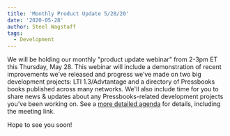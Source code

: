 ```yaml
---
title: 'Monthly Product Update 5/28/20'
date: '2020-05-28'
author: Steel Wagstaff
tags:
  - Development
---
```


We will be holding our monthly "product update webinar" from 2-3pm ET this Thursday,
May 28. This webinar will include a demonstration of recent improvements we’ve released
and progress we’ve made on two big development projects: LTI 1.3/Advtantage and a
directory of Pressbooks books published across many networks. We'll also include time for
you to share news & updates about any Pressbooks-related development projects you’ve been
working on. See a
[more detailed agenda](https://docs.google.com/document/d/1BcvX0V-iDi6fJO_W8pHVOL_lec_9OTXujAfw6tFpZlQ/edit?usp=sharing)
for details, including the meeting link.

Hope to see you soon!
